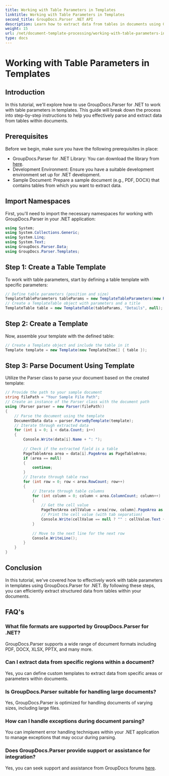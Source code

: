 ```yaml
---
title: Working with Table Parameters in Templates
linktitle: Working with Table Parameters in Templates
second_title: GroupDocs.Parser .NET API
description: Learn how to extract data from tables in documents using GroupDocs.Parser for .NET. Step-by-step guide for table parameter usage.
weight: 15
url: /net/document-template-processing/working-with-table-parameters-in-templates/
type: docs
---
```

# Working with Table Parameters in Templates

## Introduction
In this tutorial, we'll explore how to use GroupDocs.Parser for .NET to work with table parameters in templates. This guide will break down the process into step-by-step instructions to help you effectively parse and extract data from tables within documents.
## Prerequisites
Before we begin, make sure you have the following prerequisites in place:
- GroupDocs.Parser for .NET Library: You can download the library from [here](https://releases.groupdocs.com/parser/net/).
- Development Environment: Ensure you have a suitable development environment set up for .NET development.
- Sample Document: Prepare a sample document (e.g., PDF, DOCX) that contains tables from which you want to extract data.

## Import Namespaces
First, you'll need to import the necessary namespaces for working with GroupDocs.Parser in your .NET application:
```csharp
using System;
using System.Collections.Generic;
using System.Linq;
using System.Text;
using GroupDocs.Parser.Data;
using GroupDocs.Parser.Templates;
```
## Step 1: Create a Table Template
To work with table parameters, start by defining a table template with specific parameters:
```csharp
// Define table parameters (position and size)
TemplateTableParameters tableParams = new TemplateTableParameters(new Rectangle(new Point(35, 320), new Size(530, 55)), null);
// Create a TemplateTable object with parameters and a title
TemplateTable table = new TemplateTable(tableParams, "Details", null);
```
## Step 2: Create a Template
Now, assemble your template with the defined table:
```csharp
// Create a Template object and include the table in it
Template template = new Template(new TemplateItem[] { table });
```
## Step 3: Parse Document Using Template
Utilize the Parser class to parse your document based on the created template:
```csharp
// Provide the path to your sample document
string filePath = "Your Sample File Path";
// Create an instance of the Parser class with the document path
using (Parser parser = new Parser(filePath))
{
    // Parse the document using the template
    DocumentData data = parser.ParseByTemplate(template);
    // Iterate through extracted data
    for (int i = 0; i < data.Count; i++)
    {
        Console.Write(data[i].Name + ": ");
        
        // Check if the extracted field is a table
        PageTableArea area = data[i].PageArea as PageTableArea;
        if (area == null)
        {
            continue;
        }
        // Iterate through table rows
        for (int row = 0; row < area.RowCount; row++)
        {
            // Iterate through table columns
            for (int column = 0; column < area.ColumnCount; column++)
            {
                // Get the cell value
                PageTextArea cellValue = area[row, column].PageArea as PageTextArea;
                // Print the cell value (with tab separation)
                Console.Write(cellValue == null ? "" : cellValue.Text + "\t");
            }
            
            // Move to the next line for the next row
            Console.WriteLine();
        }
    }
}
```

## Conclusion
In this tutorial, we've covered how to effectively work with table parameters in templates using GroupDocs.Parser for .NET. By following these steps, you can efficiently extract structured data from tables within your documents.

## FAQ's
### What file formats are supported by GroupDocs.Parser for .NET?
GroupDocs.Parser supports a wide range of document formats including PDF, DOCX, XLSX, PPTX, and many more.
### Can I extract data from specific regions within a document?
Yes, you can define custom templates to extract data from specific areas or parameters within documents.
### Is GroupDocs.Parser suitable for handling large documents?
Yes, GroupDocs.Parser is optimized for handling documents of varying sizes, including large files.
### How can I handle exceptions during document parsing?
You can implement error handling techniques within your .NET application to manage exceptions that may occur during parsing.
### Does GroupDocs.Parser provide support or assistance for integration?
Yes, you can seek support and assistance from GroupDocs forums [here](https://forum.groupdocs.com/c/parser/17).
